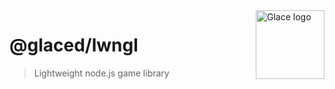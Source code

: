 <img src="https://rawgit.com/screeny05/0afe08431699ee1ef34dffca5db3caa8/raw/718fb10816d4628c776454deb5d6b352b0864df9/glace.svg" alt="Glace logo" title="Glace" align="right" height="110" />

# @glaced/lwngl

> Lightweight node.js game library
